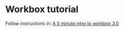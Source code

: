 # Workbox tutorial

Follow instructions in: [A 5 minute intro to workbox 3.0](https://medium.com/@JoubranJad/a-5-minute-intro-to-workbox-3-0-156803952b3e)
